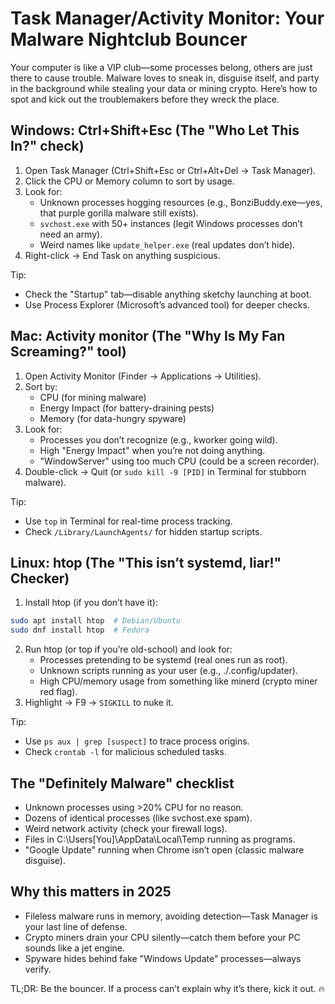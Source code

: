# Task Manager/Activity Monitor: Your Malware Nightclub Bouncer

Your computer is like a VIP club—some processes belong, others are just there to cause trouble. Malware loves to 
sneak in, disguise itself, and party in the background while stealing your data or mining crypto. Here’s how to 
spot and kick out the troublemakers before they wreck the place.

## Windows: Ctrl+Shift+Esc (The "Who Let This In?" check)

1. Open Task Manager (Ctrl+Shift+Esc or Ctrl+Alt+Del → Task Manager).
2. Click the CPU or Memory column to sort by usage.
3. Look for:
   * Unknown processes hogging resources (e.g., BonziBuddy.exe—yes, that purple gorilla malware still exists).
   * `svchost.exe` with 50+ instances (legit Windows processes don’t need an army).
   * Weird names like `update_helper.exe` (real updates don’t hide).
4. Right-click → End Task on anything suspicious.

Tip:

* Check the "Startup" tab—disable anything sketchy launching at boot.
* Use Process Explorer (Microsoft’s advanced tool) for deeper checks.

## Mac: Activity monitor (The "Why Is My Fan Screaming?" tool)

1. Open Activity Monitor (Finder → Applications → Utilities).
2. Sort by:
   * CPU (for mining malware)
   * Energy Impact (for battery-draining pests)
   * Memory (for data-hungry spyware)
3. Look for:
   * Processes you don’t recognize (e.g., kworker going wild).
   * High "Energy Impact" when you’re not doing anything.
   * "WindowServer" using too much CPU (could be a screen recorder).
4. Double-click → Quit (or `sudo kill -9 [PID]` in Terminal for stubborn malware).

Tip:

* Use `top` in Terminal for real-time process tracking.
* Check `/Library/LaunchAgents/` for hidden startup scripts.

## Linux: htop (The "This isn’t systemd, liar!" Checker)

1. Install htop (if you don’t have it):

```bash
sudo apt install htop  # Debian/Ubuntu
sudo dnf install htop  # Fedora
```

2. Run htop (or top if you’re old-school) and look for:
   * Processes pretending to be systemd (real ones run as root).
   * Unknown scripts running as your user (e.g., ./.config/updater).
   * High CPU/memory usage from something like minerd (crypto miner red flag).
3. Highlight → F9 → `SIGKILL` to nuke it.

Tip:

* Use `ps aux | grep [suspect]` to trace process origins.
* Check `crontab -l` for malicious scheduled tasks.

## The "Definitely Malware" checklist

* Unknown processes using >20% CPU for no reason.
* Dozens of identical processes (like svchost.exe spam).
* Weird network activity (check your firewall logs).
* Files in C:\Users\[You]\AppData\Local\Temp running as programs.
* "Google Update" running when Chrome isn’t open (classic malware disguise).

## Why this matters in 2025

* Fileless malware runs in memory, avoiding detection—Task Manager is your last line of defense.
* Crypto miners drain your CPU silently—catch them before your PC sounds like a jet engine.
* Spyware hides behind fake "Windows Update" processes—always verify.

TL;DR: Be the bouncer. If a process can’t explain why it’s there, kick it out. 🔥